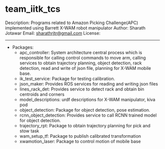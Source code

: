 # team_iitk_tcs

Description: Programs related to Amazon Picking Challenge(APC) implemented using Barrett X-WAM robot manipulator
Author: Sharath Jotawar Email: sharathrjtr@gmail.com License: 

-----------------------------
+ Packages: 
  - apc_controller: System architecture central process which is responsible for calling control commands to move arm, calling services to obtain trajectory planning, object detection, rack detection, read and write of json file, planning for X-WAM mobile base.
  - ik_test_service: Package for testing calibration.
  - json_maker: Provides ROS services for reading and writing json files
  - lines_rack_det: Provides service to detect rack and obtain bin centroids and corners
  - model_descriptions: urdf descriptions for X-WAM manipulator, kiva pod
  - object_detection: Package for object detection, pose estimation.
  - rcnn_object_detection: Provides service to call RCNN trained model for object detection.
  - trajectory_rpt: Package to obtain trajectory planning for pick and stow task
  - wam_setup_tf: Package to publish calibrated transformation
  - xwamotion_laser: Package to control motion of mobile base



